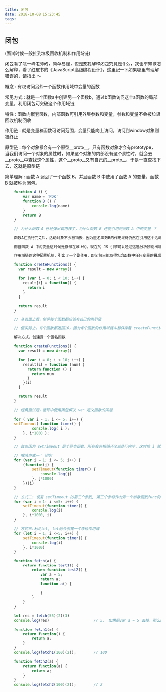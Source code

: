 ```yaml
---
title: 闭包
date: 2018-10-08 15:23:45
tags:
---
```

## 闭包
(面试时候一般扯到垃圾回收机制和作用域链)

闭包看了阮一峰老师的，简单易懂，但是要我解释闭包究竟是什么，我也不知该怎么解释，看了红皮书的《JavaScript高级编程设计》，这里记一下如果哪里有理解错误的，请指出 ～

概念 : 有权访问另外一个函数作用域中变量的函数

常见方式 : 就是一个函数a中创建另一个函数b，通过b函数访问这个a函数的局部变量，利用闭包可突破这个作用域链

特性 : 函数内嵌套函数，内部函数可引用外层参数和变量，参数和变量不会被垃圾回收机制回收

作用链 : 就是变量和函数可访问范围，变量只能向上访问，访问到window对象则被终止

原型链 : 每个对象都会有一个原型__proto__，只有函数对象才会有prototype， 当我们访问一个对象的属性时，如果这个对象的内部没有这个属性时，就会去__proto__中查找这个属性，这个__proto__又有自己的__proto__，于是一直查找下去，这就是原型链

简单理解 : 函数 A 返回了一个函数 B，并且函数 B 中使用了函数 A 的变量，函数 B 就被称为闭包。

```javascript
    function A () {
        var name = 'PDK'
        function B () {
            console.log(name)
        } 
        return B
    }

    // 为什么函数 A 已经弹出调用栈了，为什么函数 B 还能引用到函数 A 中的变量 ？

    函数A在执行完之后，活动对象不会被销毁，因为匿名函数B的作用域链仍然在引用这个活动对象

    而且函数 A 中的变量这时候是存储在堆上的。现在的 JS 引擎可以通过逃逸分析辨别出哪些变量需要存储在堆上，哪些需要存储在栈上。

```

```javascript
    作用域链的这种配置机制，引出了一个副作用，即闭包只能取得包含函数中任何变量的最后一个值

    function createFunctions() {
      var result = new Array()
      
      for (var i = 0; i < 10; i++) {
        result[i] = function() {
          return i
        }
      }

      return result
    }

    // 从表面上看，似乎每个函数都应该有自己的索引值

    // 但实际上，每个函数都返回10，因为每个函数的作用域链中都保存着 createFunctions() 函数的活动对象，所以它们引用的都是同一个变量i

    解决方式，创建另一个匿名函数

    function createFunctions() {
      var result = new Array()

      for (var i = 0; i < 10; i++) {
        result[i] = function (num) {
          return function () {
            return num
          }
        }(i)
      }

      return result
    }

```

<!--more-->

```javascript
    // 经典面试题，循环中使用闭包解决 var 定义函数的问题
    
    for ( var i = 1; i <= 5; i++) {
	setTimeout( function timer() {
            console.log( i );
        }, i*1000 );
    }

    // 首先因为 setTimeout 是个异步函数，所有会先把循环全部执行完毕，这时候 i 就是 6 了，所以会输出一堆 6。

    // 解决方式一： 闭包
    for (var i = 1; i <= 5; i++) {
        (function(j) {
            setTimeout(function timer() {
                console.log(j)
            }, j*1000)
        })(i)
    }

    // 方式二: 使用 setTimeout 的第三个参数, 第三个参将作为第一个参数函数func的参数传进去。
    for (var i = 1; i <=5; i++) {
        setTimeout(function timer() {
            console.log(i)
        }, i*1000, i)
    }    

    // 方式三:利用let, let他会创建一个块级作用域
    for (let i = 1; i <=5; i++) {
        setTimeout(function timer() {
            console.log(i)
        }, i*1000)
    } 

```

```javascript
    function fetch(a) {
        return function test1() {
            return function test2() {
                var a = 5;
                return a;
                function a() {

                }
            }
        }
    }

    let res = fetch(55)(2)(3)
    console.log(res)                    // 5， 如果把var a = 5 去掉，那么return 的是 function a
    
    function fetch1(a) {
        return function() {
            return a;
        }
    }
    console.log(fetch1(100)(2));        // 100

    function fetch2(a) {
        return function(a) {
            return a;
        }
    }
    console.log(fetch2(100)(2));        // 2
```
